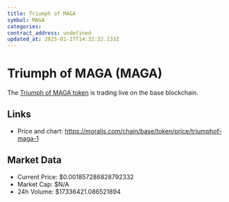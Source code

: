 ```yaml
---
title: Triumph of MAGA
symbol: MAGA
categories: 
contract_address: undefined
updated_at: 2025-01-27T14:32:32.133Z
---
```


# Triumph of MAGA (MAGA)
The [Triumph of MAGA token](https://moralis.com/chain/base/token/price/triumphof-maga-1) is trading live on the base blockchain.

## Links
- Price and chart: https://moralis.com/chain/base/token/price/triumphof-maga-1

## Market Data
- Current Price: $0.001857286828792332
- Market Cap: $N/A
- 24h Volume: $17336421.086521894
